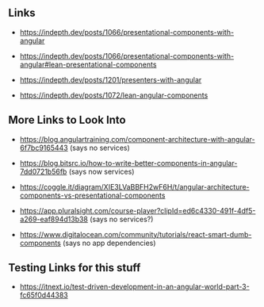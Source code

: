 ## Links

- https://indepth.dev/posts/1066/presentational-components-with-angular

- https://indepth.dev/posts/1066/presentational-components-with-angular#lean-presentational-components

- https://indepth.dev/posts/1201/presenters-with-angular

- https://indepth.dev/posts/1072/lean-angular-components

## More Links to Look Into

- https://blog.angulartraining.com/component-architecture-with-angular-6f7bc9165443 (says no services)

- https://blog.bitsrc.io/how-to-write-better-components-in-angular-7dd0721b56fb (says now services)

- https://coggle.it/diagram/XIE3LVaBBFH2wF6H/t/angular-architecture-components-vs-presentational-components

- https://app.pluralsight.com/course-player?clipId=ed6c4330-491f-4df5-a269-eaf894d13b38 (says no services?)

- https://www.digitalocean.com/community/tutorials/react-smart-dumb-components (says no app dependencies)

## Testing Links for this stuff

- https://itnext.io/test-driven-development-in-an-angular-world-part-3-fc65f0d44383
